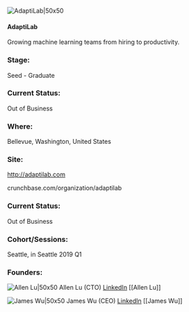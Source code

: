 

![AdaptiLab|50x50](https://apimg.techstars.com/connect/images/image_files/5d1560b134a60d202d00009e/original/AdaptiLab_Grey_Background_Logo.png)

#### AdaptiLab
Growing machine learning teams from hiring to productivity.

### Stage: 
Seed - Graduate 

### Current Status: 
Out of Business

### Where:
Bellevue, Washington, United States

### Site:
http://adaptilab.com



crunchbase.com/organization/adaptilab

### Current Status: 
Out of Business

### Cohort/Sessions: 
Seattle, in Seattle 2019 Q1

### Founders: 

![Allen Lu|50x50](https://apimg.techstars.com/connect/images/image_files/5c1958b4a36c113025000000/original/IMG_3490.JPG) Allen Lu (CTO) [LinkedIn](https://linkedin.com/in/luallen) [[Allen Lu]]

![James Wu|50x50](https://apimg.techstars.com/connect/images/image_files/5c04557534a60d09c2000406/original/linkedin_profile.jpg) James Wu (CEO) [LinkedIn](https://linkedin.com/in/james-c-wu) [[James Wu]]


